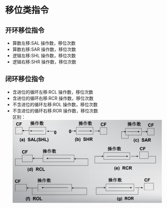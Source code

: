 # 移位类指令
## 开环移位指令
* 算数左移:SAL    操作数，移位次数  
* 算数右移:SAR    操作数，移位次数  
* 逻辑左移:SHL    操作数，移位次数  
* 逻辑右移:SHR    操作数，移位次数  
## 闭环移位指令
* 含进位的循环左移:RCL    操作数，移位次数  
* 含进位的循环右移:RCR    操作数，移位次数  
* 不含进位的循环左移:ROL    操作数，移位次数  
* 不含进位的循环右移:ROR    操作数，移位次数  
区别：  
![区别](https://github.com/fengjijiao/assembly-code/blob/master/basic/Shift-class-instruction/difference.png)
